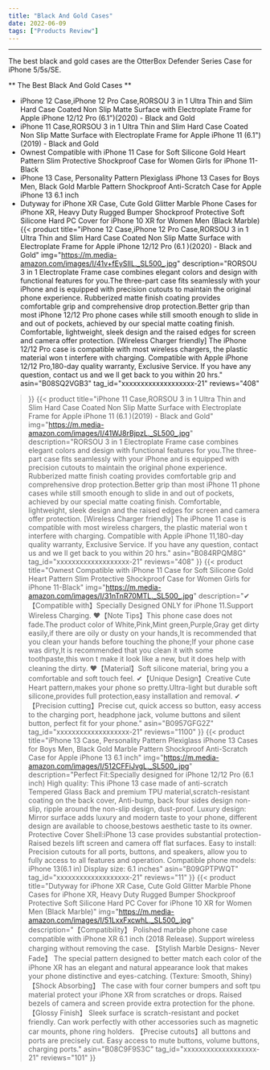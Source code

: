```yaml
---
title: "Black And Gold Cases"
date: 2022-06-09
tags: ["Products Review"]
---
```


---


The best black and gold cases are the OtterBox Defender Series Case for iPhone 5/5s/SE.

** The Best Black And Gold Cases **
* iPhone 12 Case,iPhone 12 Pro Case,RORSOU 3 in 1 Ultra Thin and Slim Hard Case Coated Non Slip Matte Surface with Electroplate Frame for Apple iPhone 12/12 Pro (6.1")(2020) - Black and Gold
* iPhone 11 Case,RORSOU 3 in 1 Ultra Thin and Slim Hard Case Coated Non Slip Matte Surface with Electroplate Frame for Apple iPhone 11 (6.1")(2019) - Black and Gold
* Ownest Compatible with iPhone 11 Case for Soft Silicone Gold Heart Pattern Slim Protective Shockproof Case for Women Girls for iPhone 11-Black
* iPhone 13 Case, Personality Pattern Plexiglass iPhone 13 Cases for Boys Men, Black Gold Marble Pattern Shockproof Anti-Scratch Case for Apple iPhone 13 6.1 inch
* Dutyway for iPhone XR Case, Cute Gold Glitter Marble Phone Cases for iPhone XR, Heavy Duty Rugged Bumper Shockproof Protective Soft Silicone Hard PC Cover for iPhone 10 XR for Women Men (Black Marble)
{{< product 
title="iPhone 12 Case,iPhone 12 Pro Case,RORSOU 3 in 1 Ultra Thin and Slim Hard Case Coated Non Slip Matte Surface with Electroplate Frame for Apple iPhone 12/12 Pro (6.1 )(2020) - Black and Gold"
img="https://m.media-amazon.com/images/I/41v+fEySIlL._SL500_.jpg"
description="RORSOU 3 in 1 Electroplate Frame case combines elegant colors and design with functional features for you.The three-part case fits seamlessly with your iPhone and is equipped with precision cutouts to maintain the original phone experience. Rubberized matte finish coating provides comfortable grip and comprehensive drop protection.Better grip than most iPhone 12/12 Pro phone cases while still smooth enough to slide in and out of pockets, achieved by our special matte coating finish. Comfortable, lightweight, sleek design and the raised edges for screen and camera offer protection. [Wireless Charger friendly] The iPhone 12/12 Pro case is compatible with most wireless chargers, the plastic material won t interfere with charging. Compatible with Apple iPhone 12/12 Pro,180-day quality warranty, Exclusive Service. If you have any question, contact us and we ll get back to you within 20 hrs."
asin="B08SQ2VGB3"
tag_id="xxxxxxxxxxxxxxxxxxx-21"
reviews="408"
>}} 
{{< product 
title="iPhone 11 Case,RORSOU 3 in 1 Ultra Thin and Slim Hard Case Coated Non Slip Matte Surface with Electroplate Frame for Apple iPhone 11 (6.1 )(2019) - Black and Gold"
img="https://m.media-amazon.com/images/I/41WJ8rBjpzL._SL500_.jpg"
description="RORSOU 3 in 1 Electroplate Frame case combines elegant colors and design with functional features for you.The three-part case fits seamlessly with your iPhone and is equipped with precision cutouts to maintain the original phone experience. Rubberized matte finish coating provides comfortable grip and comprehensive drop protection.Better grip than most iPhone 11 phone cases while still smooth enough to slide in and out of pockets, achieved by our special matte coating finish. Comfortable, lightweight, sleek design and the raised edges for screen and camera offer protection. [Wireless Charger friendly] The iPhone 11 case is compatible with most wireless chargers, the plastic material won t interfere with charging. Compatible with Apple iPhone 11,180-day quality warranty, Exclusive Service. If you have any question, contact us and we ll get back to you within 20 hrs."
asin="B084RPQM8G"
tag_id="xxxxxxxxxxxxxxxxxxx-21"
reviews="408"
>}} 
{{< product 
title="Ownest Compatible with iPhone 11 Case for Soft Silicone Gold Heart Pattern Slim Protective Shockproof Case for Women Girls for iPhone 11-Black"
img="https://m.media-amazon.com/images/I/31nTnR70MTL._SL500_.jpg"
description="✔【Compatible with】Specially Designed ONLY for iPhone 11.Support Wireless Charging. ❤【Note Tips】This phone case does not fade.The product color of White,Pink,Mint green,Purple,Gray get dirty easily,if there are oily or dusty on your hands,It is recommended that you clean your hands before touching the phone;If your phone case was dirty,It is recommended that you clean it with some toothpaste,this won t make it look like a new, but it does help with cleaning the dirty. ❤【Material】Soft silicone material, bring you a comfortable and soft touch feel. ✔【Unique Design】Creative Cute Heart pattern,makes your phone so pretty.Ultra-light but durable soft silicone,provides full protection,easy installation and removal. ✔【Precision cutting】Precise cut, quick access so button, easy access to the charging port, headphone jack, volume buttons and silent button, perfect fit for your phone."
asin="B0957GFG2Z"
tag_id="xxxxxxxxxxxxxxxxxxx-21"
reviews="1100"
>}} 
{{< product 
title="iPhone 13 Case, Personality Pattern Plexiglass iPhone 13 Cases for Boys Men, Black Gold Marble Pattern Shockproof Anti-Scratch Case for Apple iPhone 13 6.1 inch"
img="https://m.media-amazon.com/images/I/512CFFiJvgL._SL500_.jpg"
description="Perfect Fit:Specially designed for iPhone 12/12 Pro (6.1 inch) High quality: This iPhone 13 case made of anti-scratch Tempered Glass Back and premium TPU material,scratch-resistant coating on the back cover, Anti-bump, back four sides design non-slip, ripple around the non-slip design, dust-proof. Luxury design: Mirror surface adds luxury and modern taste to your phone, different design are available to choose,bestows aesthetic taste to its owner. Protective Cover Shell:iPhone 13 case provides substantial protection-Raised bezels lift screen and camera off flat surfaces. Easy to install: Precision cutouts for all ports, buttons, and speakers, allow you to fully access to all features and operation. Compatible phone models: iPhone 13(6.1 in) Display size: 6.1 inches"
asin="B09GPTPWQT"
tag_id="xxxxxxxxxxxxxxxxxxx-21"
reviews="11"
>}} 
{{< product 
title="Dutyway for iPhone XR Case, Cute Gold Glitter Marble Phone Cases for iPhone XR, Heavy Duty Rugged Bumper Shockproof Protective Soft Silicone Hard PC Cover for iPhone 10 XR for Women Men (Black Marble)"
img="https://m.media-amazon.com/images/I/51LxxFxcwhL._SL500_.jpg"
description="【Compatibility】 Polished marble phone case compatible with iPhone XR 6.1 inch (2018 Release). Support wireless charging without removing the case. 【Stylish Marble Designs- Never Fade】 The special pattern designed to better match each color of the iPhone XR has an elegant and natural appearance look that makes your phone distinctive and eyes-catching. (Texture: Smooth, Shiny) 【Shock Absorbing】 The case with four corner bumpers and soft tpu material protect your iPhone XR from scratches or drops. Raised bezels of camera and screen provide extra protection for the phone. 【Glossy Finish】 Sleek surface is scratch-resistant and pocket friendly. Can work perfectly with other accessories such as magnetic car mounts, phone ring holders. 【Precise cutouts】all buttons and ports are precisely cut. Easy access to mute buttons, volume buttons, charging ports."
asin="B08C9F9S3C"
tag_id="xxxxxxxxxxxxxxxxxxx-21"
reviews="101"
>}} 
